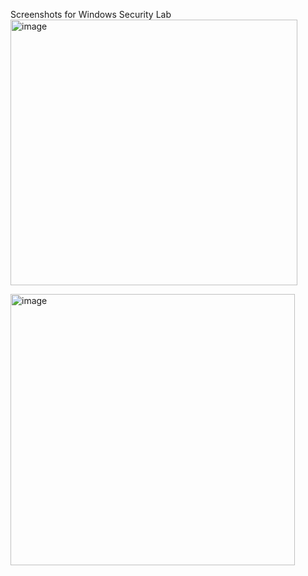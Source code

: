 Screenshots for Windows Security Lab
<img width="459" height="425" alt="image" src="https://github.com/user-attachments/assets/185bb711-bd2a-45d5-9581-d2fb8f3e064f" />

<img width="455" height="434" alt="image" src="https://github.com/user-attachments/assets/e2b86612-3590-4f63-94c5-4997410a6068" />
